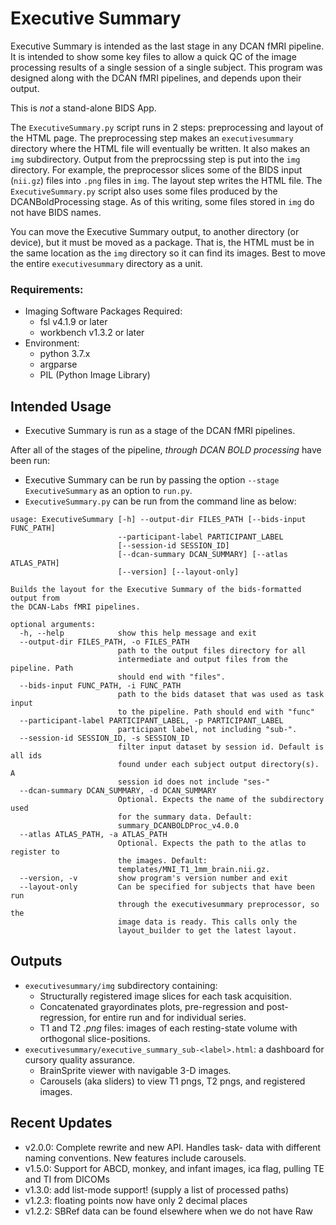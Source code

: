 # Executive Summary

Executive Summary is intended as the last stage in any DCAN fMRI pipeline. It
is intended to show some key files to allow a quick QC of the image processing
results of a single session of a single subject. This program was designed along
with the DCAN fMRI pipelines, and depends upon their output.

This is _not_ a stand-alone BIDS App.

The `ExecutiveSummary.py` script runs in 2 steps: preprocessing and layout
of the HTML page. The preprocessing step makes an `executivesummary`
directory where the HTML file will eventually be written. It also makes an
`img` subdirectory. Output from the preprocssing step is put into the
`img` directory. For example, the preprocessor slices some of the BIDS input
(`nii.gz`) files into `.png` files in `img`. The layout step writes the HTML
file. The `ExecutiveSummary.py` script also uses some files produced by the
DCANBoldProcessing stage. As of this writing, some files stored in
`img` do not have BIDS names.

You can move the Executive Summary output, to another directory (or device), but
it must be moved as a package. That is, the HTML must be in the same location as
the `img` directory so it can find its images. Best to move the entire
`executivesummary` directory as a unit.

### Requirements:
- Imaging Software Packages Required:
  - fsl v4.1.9 or later
  - workbench v1.3.2 or later
- Environment:
  - python 3.7.x
  - argparse
  - PIL (Python Image Library)



## Intended Usage
* Executive Summary is run as a stage of the DCAN fMRI pipelines.

After all of the stages of the pipeline, _through DCAN BOLD processing_ have
been run:

* Executive Summary can be run by passing the option `--stage
 ExecutiveSummary` as an option to `run.py`.
* `ExecutiveSummary.py` can be run from the command line as below:

```
usage: ExecutiveSummary [-h] --output-dir FILES_PATH [--bids-input FUNC_PATH]
                        --participant-label PARTICIPANT_LABEL
                        [--session-id SESSION_ID]
                        [--dcan-summary DCAN_SUMMARY] [--atlas ATLAS_PATH]
                        [--version] [--layout-only]

Builds the layout for the Executive Summary of the bids-formatted output from
the DCAN-Labs fMRI pipelines.

optional arguments:
  -h, --help            show this help message and exit
  --output-dir FILES_PATH, -o FILES_PATH
                        path to the output files directory for all
                        intermediate and output files from the pipeline. Path
                        should end with "files".
  --bids-input FUNC_PATH, -i FUNC_PATH
                        path to the bids dataset that was used as task input
                        to the pipeline. Path should end with "func"
  --participant-label PARTICIPANT_LABEL, -p PARTICIPANT_LABEL
                        participant label, not including "sub-".
  --session-id SESSION_ID, -s SESSION_ID
                        filter input dataset by session id. Default is all ids
                        found under each subject output directory(s). A
                        session id does not include "ses-"
  --dcan-summary DCAN_SUMMARY, -d DCAN_SUMMARY
                        Optional. Expects the name of the subdirectory used
                        for the summary data. Default:
                        summary_DCANBOLDProc_v4.0.0
  --atlas ATLAS_PATH, -a ATLAS_PATH
                        Optional. Expects the path to the atlas to register to
                        the images. Default:
                        templates/MNI_T1_1mm_brain.nii.gz.
  --version, -v         show program's version number and exit
  --layout-only         Can be specified for subjects that have been run
                        through the executivesummary preprocessor, so the
                        image data is ready. This calls only the
                        layout_builder to get the latest layout.
```

## Outputs

- `executivesummary/img` subdirectory containing:
  - Structurally registered image slices for each task acquisition.
  - Concatenated grayordinates plots, pre-regression and post-regression, for
    entire run and for individual series.
  - T1 and T2 _.png_ files: images of each resting-state volume with orthogonal
    slice-positions.
- `executivesummary/executive_summary_sub-<label>.html`: a dashboard for cursory quality
  assurance.
  - BrainSprite viewer with navigable 3-D images.
  - Carousels (aka sliders) to view T1 pngs, T2 pngs, and registered images.

## Recent Updates
- v2.0.0: Complete rewrite and new API. Handles task- data with different naming
  conventions. New features include carousels.
- v1.5.0: Support for ABCD, monkey, and infant images, ica flag, pulling TE and TI from DICOMs
- v1.3.0: add list-mode support! (supply a list of processed paths)
- v1.2.3: floating points now have only 2 decimal places
- v1.2.2: SBRef data can be found elsewhere when we do not have Raw



